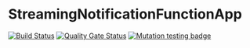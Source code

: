 # StreamingNotificationFunctionApp
[![Build Status](https://dev.azure.com/royweller/StreamUtilities/_apis/build/status/RAW1303.StreamingNotificationFunctionApp?branchName=main)](https://dev.azure.com/royweller/StreamUtilities/_build/latest?definitionId=10&branchName=main)
[![Quality Gate Status](https://sonarcloud.io/api/project_badges/measure?project=RAW1303_StreamingNotificationFunctionApp&metric=alert_status)](https://sonarcloud.io/summary/new_code?id=RAW1303_StreamingNotificationFunctionApp)
[![Mutation testing badge](https://img.shields.io/endpoint?style=flat&url=https://badge-api.stryker-mutator.io/github.com/RAW1303/StreamingNotificationFunctionApp/refs/heads/main)](https://dashboard.stryker-mutator.io/reports/github.com/RAW1303/StreamingNotificationFunctionApp/refs/heads/main)
